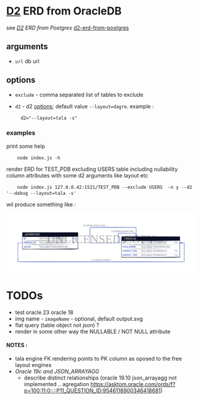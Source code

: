 


# [D2](https://github.com/terrastruct/d2) ERD from OracleDB
  see _[D2](https://github.com/terrastruct/d2#related) ERD from Postgres_ [d2-erd-from-postgres](https://github.com/zekenie/d2-erd-from-postgres/)

## arguments
 - `url` db url
## options 
 - `exclude` - comma separated list of tables to exclude
 - `d2` - d2 [options](https://d2lang.com/tour/man); default value `--layout=dagre`.
    example :

         d2="--layout=tala -s"



### examples

   print some help

        node index.js -h

   render ERD for TEST_PDB excluding USERS table including nullability column attributes with some d2 arguments like layout etc
   
        node index.js 127.0.0.42:1521/TEST_PDB --exclude USERS  -n y --d2 '--debug --layout=tala -s'
   
   wil produce something like :

  ![img](./playground/output.svg)

# TODOs     
   - test oracle 23 oracle 18
   - img name - `imageName` - optional, default output.svg 
   - flat query (table object not json) ?
   - render in some other way the NULLABLE / NOT NULL attribute


#### NOTES :
   - tala engine FK rendering points to PK column as oposed to the free layout engines
   - *Oracle 19c and JSON_ARRAYAGG*
       - describe  distinct   relationships (oracle 19.10 json_arrayagg not implemented .. agregation https://asktom.oracle.com/ords/f?p=100:11:0::::P11_QUESTION_ID:9546118900346418681)
